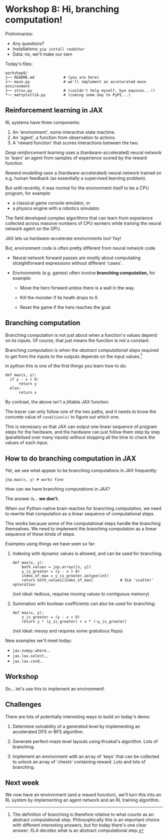 Workshop 8: Hi, branching computation!
===============================================================================

Preliminaries:

* Any questions?
* Installations: `pip install readchar`
* Data: no, we'll make our own

Today's files:

```
workshop8/
├── README.md             # (you are here)
├── maze.py               # we'll implement an accelerated maze environment
├── strux.py              # (couldn't help myself, bye equinox...!)
└── mattplotlib.py        # (coming some day to PyPI...)
```

Reinforcement learning in JAX
-----------------------------

RL systems have three components:

1. An 'environment', some interactive state machine.
2. An 'agent', a function from observation to actions.
3. A 'reward function' that scores interactions between the two.

*Deep reinforcement learning* uses a (hardware-accelerated) neural network to
'learn' an agent from samples of experience scored by the reward function.

*Reward modelling* uses a (hardware-accelerated) neural network trained on
e.g. human feedback (as essentially a supervised learning problem).

But until recently, it was normal for the environment itself to be a CPU
program, for example:

* a classical game console emulator, or
* a physics engine with a robotics simulator.

The field developed complex algorithms that can learn from experience
collected across massive numbers of CPU workers while training the neural
network agent on the GPU.

JAX lets us hardware-accelerate environments too! Yay!

But, environment code is often pretty different from neural network code.

* Neural network forward passes are mostly about computating straightforward
  expressions without different 'cases'.

* Environments (e.g. games) often involve **branching computation,** for
  example:

  * Move the hero forward unless there is a wall in the way.

  * Kill the monster if its heath drops to 0.

  * Reset the game if the hero reaches the goal.

Branching computation
---------------------

Branching computation is not just about when a function's values depend on
its inputs. Of course, that just means the function is not a constant.

Branching computation is when the *abstract computational steps* required to
get from the inputs to the outputs depends on the input values.[^abstract]

In python this is one of the first things you learn how to do:

```
def max(x, y):
  if y - x > 0:
      return y
  else:
      return x
```

By contrast, the above isn't a jittable JAX function.

The tracer can only follow one of the two paths, and it needs to know the
concrete value of `condition(x)` to figure out which one.

This is necessary so that JAX can output one linear sequence of program steps
for the hardware, and the hardware can just follow them step by step
(parallelised over many inputs) without stopping all the time to check the
values of each input.


[^abstract]:
    The definition of branching is therefore relative to what counts as an
    abstract computational step. Philosophically this is an important choice
    with different interesting answers, but for today there's one clear
    answer: XLA decides what is an abstract computational step.


How to do branching computation in JAX
--------------------------------------

Yet, we see what appear to be branching computations in JAX frequently:

```
jnp.max(x, y) # works fine
```

How can we have branching computations in JAX?

The answer is... **we don't.**

When our Python-native brain reaches for branching computation, we need to
rewrite that computation as a linear sequence of computational steps.

This works because some of the computational steps handle the branching
themselves. We need to implement the branching computation as a linear
sequence of these kinds of steps.

Examples using things we have seen so far:

1.  Indexing with dynamic values is allowed, and can be used for branching.
    ```
    def max(x, y):
        both_values = jnp.array([x, y])
        y_is_greater = (y - x > 0)
        index_of_max = y_is_greater.astype(int)
        return both_values[index_of_max]            # XLA 'scatter' opteration
    ```
    (not ideal: tedious, requires moving values to contiguous memory)

2.  Summation with boolean coefficients can also be used for branching:
    ```
    def max(x, y):
        y_is_greater = (y - x > 0)
        return y * (y_is_greater) + x * (~y_is_greater)
    ```
    (not ideal: messy and requires some gratuitous flops)

New examples we'll meet today:

* `jax.numpy.where`...
* `jax.lax.select`...
* `jax.lax.cond`...


Workshop
--------

So... let's use this to implement an environment!


Challenges
----------

There are lots of potentially interesting ways to build on today's demo:

1. Determine solvability of a generated level by implementing an accelerated
   DFS or BFS algorithm.

2. Generate perfect-maze level layouts using Kruskal's algorithm. Lots of
   branching.

3. Implement an environment with an array of 'keys' that can be collected to
   unlock an array of 'chests' containing reward. Lots and lots of branching.

Next week
---------

We now have an environment (and a reward function), we'll turn this into an
RL system by implementing an agent network and an RL training algorithm.
